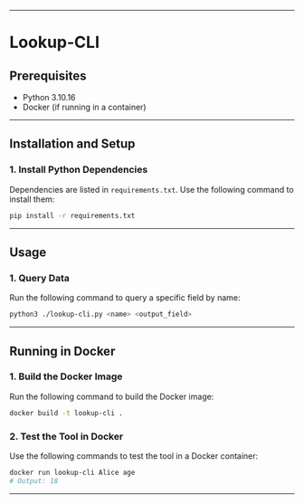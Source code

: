 
---

# Lookup-CLI

## Prerequisites

- Python 3.10.16
- Docker (if running in a container)

---

## Installation and Setup

### 1. Install Python Dependencies
Dependencies are listed in `requirements.txt`. Use the following command to install them:
```bash
pip install -r requirements.txt
```

---

## Usage

### 1. Query Data
Run the following command to query a specific field by name:
```bash
python3 ./lookup-cli.py <name> <output_field>
```

---

## Running in Docker

### 1. Build the Docker Image
Run the following command to build the Docker image:
```bash
docker build -t lookup-cli .
```

### 2. Test the Tool in Docker
Use the following commands to test the tool in a Docker container:
```bash
docker run lookup-cli Alice age
# Output: 18
```

---